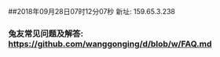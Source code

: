 ##2018年09月28日07时12分07秒 新址: 159.65.3.238
### 兔友常见问题及解答: https://github.com/wanggonging/d/blob/w/FAQ.md
